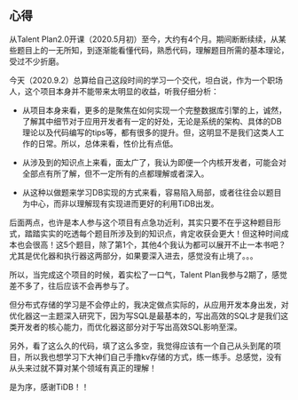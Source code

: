 ## 心得

从Talent Plan2.0开课（2020.5月初）至今，大约有4个月。期间断断续续，从某些题目上的一无所知，到逐渐能看懂代码，熟悉代码，理解题目所需的基本理论，受过不少折磨。

今天（2020.9.2）总算给自己这段时间的学习一个交代，坦白说，作为一个职场人，这个项目本身并不能带来太明显的收益，听我仔细分析：

- 从项目本身来看，更多的是聚焦在如何实现一个完整数据库引擎的上，诚然，了解其中细节对于应用开发者有一定的好处，无论是系统的架构、具体的DB理论以及代码编写的tips等，都有很多的提升。但，这明显不是我们这类人工作的日常。所以，总体来看，性价比有点低。

- 从涉及到的知识点上来看，面太广了，我认为即便一个内核开发者，可能会对全部点有所了解，但不一定所有的点都理解或者深入。

- 从这种以做题来学习DB实现的方式来看，容易陷入局部，或者往往会以题目为中心，而非以理解现有实现进而更好的利用TiDB出发。

后面两点，也许是本人参与这个项目有点急功近利，其实只要不在乎这种题目形式，踏踏实实的吃透每个题目所涉及到的知识点，肯定收获会更大！但这种时间成本也会很高！这5个题目，除了第1个，其他4个我认为都可以展开不止一本书吧？尤其是优化器和执行器这两部分，如果要深入进去，感觉没有止境了。。。

所以，当完成这个项目的时候，着实松了一口气，Talent Plan我参与2期了，感觉差不多了，往后应该不会再参与了。

但分布式存储的学习是不会停止的，我决定做点实际的，从应用开发本身出发，对优化器这一主题深入研究下，因为写SQL是最基本的，写出高效的SQL才是我们这类开发者的核心能力，而优化器这部分对于写出高效SQL影响至深。

另外，看了这么久的代码，填了这么多空，我觉得应该有一个自己从头到尾的项目，所以我也想学习下大神们自己手撸kv存储的方式，练一练手。总感觉，没有从头来过就不算对某个领域有真正的理解！

是为序，感谢TiDB！！
